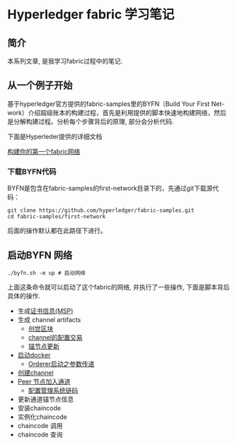 # Hyperledger fabric 学习笔记

## 简介
本系列文章, 是我学习fabric过程中的笔记. 

## 从一个例子开始

基于hyperledger官方提供的fabric-samples里的BYFN（Build Your First Net-work）介绍超级账本的构建过程，首先是利用提供的脚本快速地构建网络，然后是分解构建过程。分析每个步骤背后的原理, 部分会分析代码.

下面是Hyperleder提供的详细文档

[构建你的第一个fabric网络](http://hyperledger-fabric.readthedocs.io/en/latest/build_network.html)


### 下载BYFN代码

BYFN是包含在fabric-samples的first-network目录下的，先通过git下载源代码：
```shell
git clone https://github.com/hyperledger/fabric-samples.git
cd fabric-samples/first-network
```
后面的操作默认都在此路径下进行。

## 启动BYFN 网络

```shell
./byfn.sh -m up # 启动网络
```

上面这条命令就可以启动了这个fabric的网络, 并执行了一些操作, 下面是脚本背后具体的操作.

- 生成[证书信息(MSP)](generate_certs.md)
- 生成 channel artifacts 
  - [创世区块](genesis_block.md)
  - [channel的配置交易](config_tx.md)
  - [锚节点更新](anchor_tx.md)
- [启动docker](docker_start.md)
    - [Orderer启动之参数传递](orderer_start_paramaters.md)
- [创建channel](create_channel.md)
- [Peer 节点加入通道](Join_channel.md)
    - [配置管理系统链码](CSCC.md)
- 更新通道锚节点信息
- 安装chaincode
- 实例化chaincode
- chaincode 调用
- chaincode 查询





